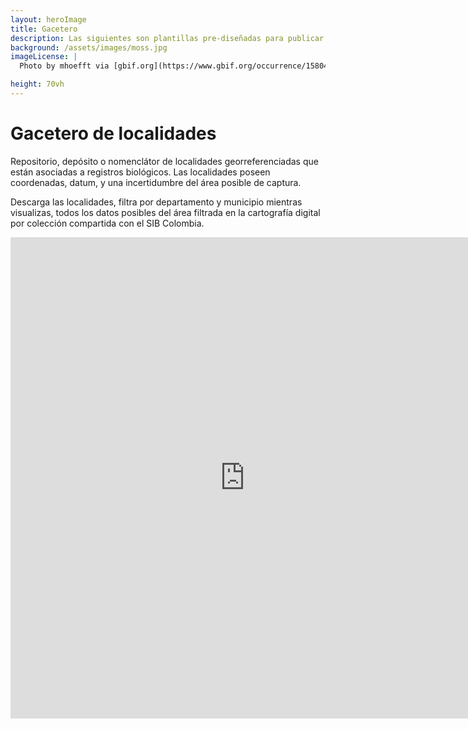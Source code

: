 ```yaml
---
layout: heroImage
title: Gacetero
description: Las siguientes son plantillas pre-diseñadas para publicar datos  sobre biodiversidad. 
background: /assets/images/moss.jpg
imageLicense: |
  Photo by mhoefft via [gbif.org](https://www.gbif.org/occurrence/1580487687)

height: 70vh
---
```


# Gacetero de localidades


Repositorio, depósito o nomenclátor de localidades georreferenciadas que están asociadas a registros biológicos. Las localidades poseen coordenadas, datum, y una incertidumbre del área posible de captura.

Descarga las localidades, filtra por departamento y municipio mientras visualizas, todos los datos posibles del área filtrada en la cartografía digital por colección compartida con el SIB Colombia.



<iframe seamless frameborder="0" src="https://public.tableau.com/views/Gacetero_0/Dashboard1?:embed=yes&:display_count=yes&:showVizHome=no" width = '750' height = '770' scrolling='yes' ></iframe>    
